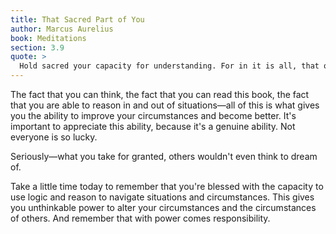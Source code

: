 ```yaml
---
title: That Sacred Part of You
author: Marcus Aurelius
book: Meditations
section: 3.9
quote: >
  Hold sacred your capacity for understanding. For in it is all, that our ruling principle won't allow anything to enter that is either inconsistent with nature or with the constitution of a logical creature. It's what demands due diligence, care for others, and obedience to God.
---
```


The fact that you can think, the fact that you can read this book, the fact that you are able to reason in and out of situations—all of this is what gives you the ability to improve your circumstances and become better. It's important to appreciate this ability, because it's a genuine ability. Not everyone is so lucky.

Seriously—what you take for granted, others wouldn't even think to dream of.

Take a little time today to remember that you're blessed with the capacity to use logic and reason to navigate situations and circumstances. This gives you unthinkable power to alter your circumstances and the circumstances of others. And remember that with power comes responsibility.
